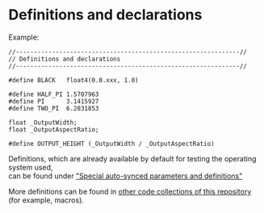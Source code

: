 # Definitions and declarations


Example:  
``` Code
//--------------------------------------------------------------//
// Definitions and declarations
//--------------------------------------------------------------//

#define BLACK   float4(0.0.xxx, 1.0)

#define HALF_PI 1.5707963
#define PI      3.1415927
#define TWO_PI  6.2831853

float _OutputWidth;
float _OutputAspectRatio;

#define OUTPUT_HEIGHT (_OutputWidth / _OutputAspectRatio)
```  

Definitions, which are already available by default for testing the operating system used,  
can be found under ["Special auto-synced parameters and definitions"](Variables_etc/Auto_synced/README.md)  

More definitions can be found in [other code collections of this repository](../README.md) (for example, macros).
